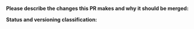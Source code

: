 **Please describe the changes this PR makes and why it should be merged:**

**Status and versioning classification:**

<!--
Please move lines that apply to you out of the comment:
- Code changes have been tested locally, or there are no code changes
- I know how to update typings and have done so, or typings don't need updating
- This PR changes the project's interface (inbuilt methods or parameters added)
- This PR includes breaking changes (methods removed or renamed, parameters moved or removed)
- This PR **only** includes non-code changes, like changes to documentation, README, etc.
-->
